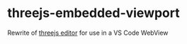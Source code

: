 # threejs-embedded-viewport

Rewrite of [threejs editor](https://threejs.org/editor/) for use in a VS Code WebView

